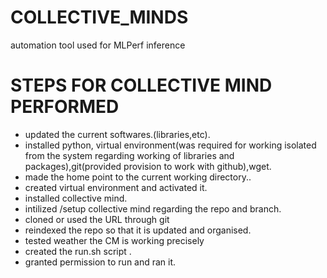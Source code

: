 # COLLECTIVE_MINDS
automation tool used for MLPerf inference
# STEPS  FOR  COLLECTIVE MIND PERFORMED
- updated the current softwares.(libraries,etc).
- installed python, virtual environment(was required for working isolated from the system regarding working of libraries and packages),git(provided provision to work with github),wget.
- made the home point to the current working directory..
- created virtual environment and activated it.
- installed collective mind.
- intilized /setup collective mind regarding the repo and branch.
- cloned or used the URL through git
- reindexed the repo so that it is updated and organised.
- tested weather the CM is working precisely
- created the run.sh script .
- granted permission to run and ran it.
 
